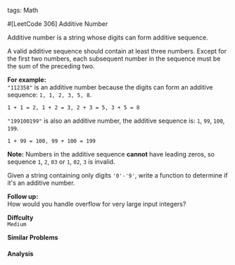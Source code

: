 tags: Math

#[LeetCode 306] Additive Number 

Additive number is a string whose digits can form additive sequence.

A valid additive sequence should contain at least three numbers. Except for the first two numbers, each subsequent number in the sequence must be the sum of the preceding two.

**For example:**  
`"112358"` is an additive number because the digits can form an additive sequence: `1, 1, 2, 3, 5, 8`.

    1 + 1 = 2, 1 + 2 = 3, 2 + 3 = 5, 3 + 5 = 8

`"199100199"` is also an additive number, the additive sequence is: `1`, `99`, `100`, `199`.

    1 + 99 = 100, 99 + 100 = 199

**Note:** Numbers in the additive sequence **cannot** have leading zeros, so sequence `1`, `2`, `03` or `1`, `02`, `3` is invalid.

Given a string containing only digits `'0'-'9'`, write a function to determine if it's an additive number.

**Follow up:**  
How would you handle overflow for very large input integers?

**Diffculty**  
`Medium`

**Similar Problems**  


#### Analysis
